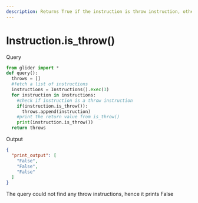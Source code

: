 ```yaml
---
description: Returns True if the instruction is throw instruction, otherwise returns False.
---
```


# Instruction.is\_throw()

Query

```python
from glider import *
def query():
  throws = []
  #fetch a list of instructions
  instructions = Instructions().exec(3)
  for instruction in instructions:
    #check if instruction is a throw instruction
    if(instruction.is_throw()):
      throws.append(instruction)
    #print the return value from is_throw()
    print(instruction.is_throw())  
  return throws
```

Output

```json
{
  "print_output": [
    "False",
    "False",
    "False"
  ]
}
```

The query could not find any throw instructions, hence it prints False
